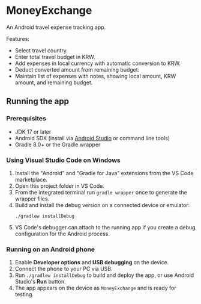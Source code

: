 # MoneyExchange

An Android travel expense tracking app.

Features:
- Select travel country.
- Enter total travel budget in KRW.
- Add expenses in local currency with automatic conversion to KRW.
- Deduct converted amount from remaining budget.
- Maintain list of expenses with notes, showing local amount, KRW amount, and remaining budget.

## Running the app

### Prerequisites
- JDK 17 or later
- Android SDK (install via [Android Studio](https://developer.android.com/studio) or command line tools)
- Gradle 8.0+ or the Gradle wrapper

### Using Visual Studio Code on Windows
1. Install the "Android" and "Gradle for Java" extensions from the VS Code marketplace.
2. Open this project folder in VS Code.
3. From the integrated terminal run `gradle wrapper` once to generate the wrapper files.
4. Build and install the debug version on a connected device or emulator:
   ```
   ./gradlew installDebug
   ```
5. VS Code's debugger can attach to the running app if you create a debug configuration for the Android process.

### Running on an Android phone
1. Enable **Developer options** and **USB debugging** on the device.
2. Connect the phone to your PC via USB.
3. Run `./gradlew installDebug` to build and deploy the app, or use Android Studio's **Run** button.
4. The app appears on the device as `MoneyExchange` and is ready for testing.

